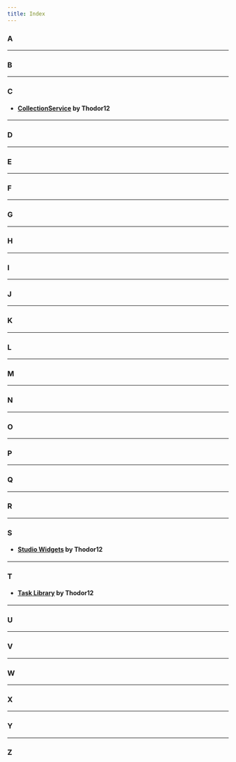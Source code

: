 ```yaml
---
title: Index
---
```


### A


---
### B


---
### C
- #### [CollectionService](/CollectionService) by Thodor12

---
### D


---
### E


---
### F


---
### G


---
### H


---
### I


---
### J


---
### K


---
### L


---
### M


---
### N


---
### O


---
### P


---
### Q


---
### R


---
### S
- #### [Studio Widgets](/StudioWidgets) by Thodor12

---
### T
- #### [Task Library](/TaskLibrary) by Thodor12

---
### U


---
### V


---
### W


---
### X


---
### Y


---
### Z
